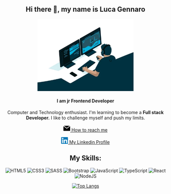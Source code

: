 <div align="center">
 
## Hi there 👋, my name is Luca Gennaro

<img src="https://raw.githubusercontent.com/luca-gennaro/luca-gennaro/main/images/gif.webp" width="300px"/>

#### I am jr Frontend Developer
Computer and Technology enthusiast. I'm learning to become a **Full stack Developer.** I like to challenge myself and push my limits.

<a href="mailto:lucagennaro91@gmail.com/"><img src="https://raw.githubusercontent.com/luca-gennaro/luca-gennaro/main/images/email.svg" width="21px"/>
 How to reach me</a>

<a href="https://www.linkedin.com/in/luca-gennaro/"><img src="https://raw.githubusercontent.com/luca-gennaro/luca-gennaro/main/images/linkedin.svg" width="21px"/>
 My Linkedin Profile</a>
  
  
## My Skills:

![HTML5](https://img.shields.io/badge/html5-%23E34F26.svg?style=for-the-badge&logo=html5&logoColor=white) ![CSS3](https://img.shields.io/badge/css3-%231572B6.svg?style=for-the-badge&logo=css3&logoColor=white) ![SASS](https://img.shields.io/badge/SASS-hotpink.svg?style=for-the-badge&logo=SASS&logoColor=white) ![Bootstrap](https://img.shields.io/badge/bootstrap-%23563D7C.svg?style=for-the-badge&logo=bootstrap&logoColor=white) ![JavaScript](https://img.shields.io/badge/javascript-%23323330.svg?style=for-the-badge&logo=javascript&logoColor=%23F7DF1E) ![TypeScript](https://img.shields.io/badge/typescript-%23007ACC.svg?style=for-the-badge&logo=typescript&logoColor=white) ![React](https://img.shields.io/badge/react-%2320232a.svg?style=for-the-badge&logo=react&logoColor=%2361DAFB) ![NodeJS](https://img.shields.io/badge/node.js-6DA55F?style=for-the-badge&logo=node.js&logoColor=white)

[![Top Langs](https://github-readme-stats.vercel.app/api/top-langs/?username=luca-gennaro&layout=compact&theme=transparent&count_private=true)](https://github.com/anuraghazra/github-readme-stats)
</div>
